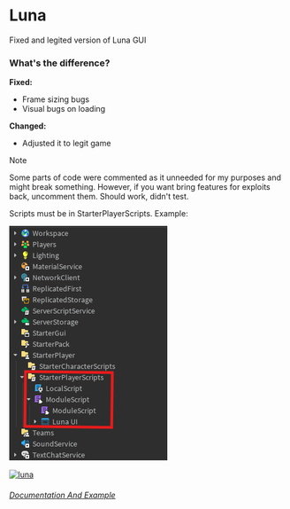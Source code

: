 # Luna

Fixed and legited version of Luna GUI

### What's the difference?
**Fixed:**
- Frame sizing bugs
- Visual bugs on loading

**Changed:**
- Adjusted it to legit game

> [!NOTE]
> Some parts of code were commented as it unneeded for my purposes and might break something.
> However, if you want bring features for exploits back, uncomment them. Should work, didn't test.

Scripts must be in StarterPlayerScripts. Example:

![Scripts must be in StarterPlayerScripts. Example:](https://raw.githubusercontent.com/mangofoxplay/Luna-Interface-Suite/refs/heads/main/showcase/Luna%20filetree.png)

[![luna](https://github.com/user-attachments/assets/c0e73e67-0595-4872-919d-5f2329293186)](https://discord.com/channels/1123950497347424357/1306516017262104637)

###### [Documentation And Example](https://github.com/Nebula-Softworks/Luna-Interface-Suite/blob/main/Documentation.md)
